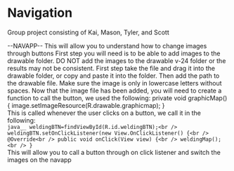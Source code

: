 # Navigation
Group project consisting of Kai, Mason, Tyler, and Scott

--NAVAPP--
This will allow you to understand how to change images through buttons
First step you will need is to be able to add images to the drawable folder. DO NOT add the images to the drawable v-24 folder or the results may not be consistent.
First step take the file and drag it into the drawable folder, or copy and paste it into the folder. Then add the path to the drawable file. Make sure the image is only in lowercase letters without spaces.
Now that the image file has been added, you will need to create a function to call the button, we used the following: 
private void graphicMap(){
        image.setImageResource(R.drawable.graphicmap);
    }
    <br>This is called whenever the user clicks on a button, we call it in the following:<br />
    ```java__
        weldingBTN=findViewById(R.id.weldingBTN);<br />
        weldingBTN.setOnClickListener(new View.OnClickListener() {<br />
            @Override<br />
            public void onClick(View view) {<br />
                weldingMap();<br />
                } ```<br />
This will allow you to call a button through on click listener and switch the images on the navapp
